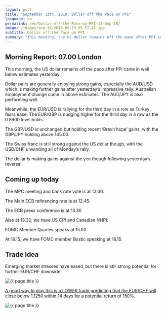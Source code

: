 ```yaml
---
layout: post
title: "September 13th, 2018: Dollar off the Pace on PPI"
language: en
permalink: /en/Dollar-off-the-Pace-on-PPI-13-Sep-18/
image: /images/sep-18/2018-09-13_05-57-41.jpg
subtitle: Dollar off the Pace on PPI
summary: "This morning, the US dollar remains off the pace after PPI came in well below estimates yesterday"
---
```

## Morning Report: 07.00 London

This morning, the US dollar remains off the pace after PPI came in well below estimates yesterday.

Dollar pairs are generally enjoying strong gains, especially the AUD/USD which is making further gains after yesterday’s impressive rally. Australian employment change came in above estimates. The AUD/JPY is also performing well. 

Meanwhile, the EUR/USD is rallying for the third day in a row as Turkey fears ease. The EUR/GBP is nudging higher for the third day in a row as the 0.8900 level holds. 

The GBP/USD is unchanged but holding recent ‘Brexit hope’ gains, with the GBP/JPY holding above 145.00. 

The Swiss franc is still strong against the US dollar though, with the USD/CHF unwinding all of Monday’s rally. 

The dollar is making gains against the yen though following yesterday’s reversal. 

## Coming up today

The MPC meeting and bank rate vote is at 12.00. 

The Main ECB refinancing rate is at 12.45. 

The ECB press conference is at 13.30

Also at 13.30, we have US CPI and Canadian NHPI. 

FOMC Member Quarles speaks at 15.00

At 18.15, we have FOMC member Bostic speaking at 18.15. 

## Trade Idea

Emerging market stresses have eased, but there is still strong potential for further EUR/CHF downside.

<img class="post-image" src="{{ site.url }}/images/sep-18/2018-09-13_05-57-41.jpg" alt="{{ page.title }}" title="{{ page.title }}">

<a href="%LINK%%?currency=GBP&market=forex&underlying=frxEURCHF&formname=higherlower&duration_amount=14&duration_units=d&amount=10&amount_type=stake&expiry_type=duration&barrier=1.1250" target="_blank">A good way to play this is a LOWER trade predicting that the EUR/CHF will close below 1.1250 within 14 days for a potential return of 150%.</a>

<img class="post-image" src="{{ site.url }}/images/sep-18/2018-09-13_05-59-13.jpg" alt="{{ page.title }}" title="{{ page.title }}">